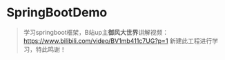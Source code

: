 # SpringBootDemo
>学习springboot框架，B站up主**御风大世界**讲解视频：https://www.bilibili.com/video/BV1mb411c7UG?p=1 新建此工程进行学习，特此鸣谢！
